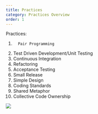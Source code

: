 ```yaml
---
title: Practices
category: Practices Overview
order: 1
---
```


Practices:

1.       Pair Programming
1.  Test Driven Development/Unit Testing
1.  Continuous Integration
1.  Refactoring
1.  Acceptance Testing
1.  Small Release
1.  Simple Design
1.  Coding Standards
1.  Shared Metaphor
1.  Collective Code Ownership

![](//placehold.it/800x600)
